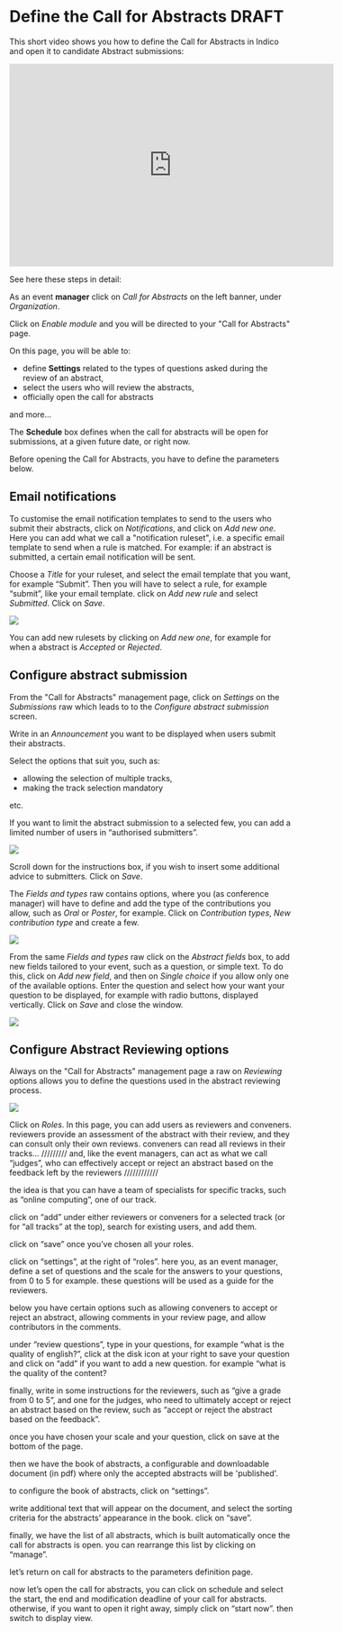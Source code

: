 # Define the Call for Abstracts DRAFT

This short video shows you how to define the Call for Abstracts in Indico and open it to candidate Abstract submissions:

<iframe width="576" height="360" frameborder="0" src="https://cds.cern.ch/video/2275338?showTitle=true" allowfullscreen></iframe>

See here these steps in detail:

As an event **manager** click on _Call for Abstracts_ on the left banner, under _Organization_. 

Click on _Enable module_ and you will be directed to your "Call for Abstracts" page.

On this page, you will be able to:
- define **Settings** related to the types of questions asked during the review of an abstract, 
- select the users who will review the abstracts, 
- officially open the call for abstracts

and more...

The **Schedule** box defines when the call for abstracts will be open for submissions, at a given future date, or right now.

Before opening the Call for Abstracts, you have to define the parameters below.

## Email notifications

To customise the email notification templates to send to the users who submit their abstracts, click on _Notifications_, and click on _Add new one_. Here you can add what we call a "notification ruleset", i.e. a specific email template to send when a rule is matched. For example: if an abstract is submitted, a certain email notification will be sent.

Choose a _Title_ for your ruleset, and select the email template that you want, for example “Submit”. Then you will have to select a rule, for example “submit”, like your email template. click on _Add new rule_ and select _Submitted_. Click on _Save_.

![](/assets/conference_abstract_def.png)

You can add new rulesets by clicking on _Add new one_, for example for when a abstract is _Accepted_ or _Rejected_.

## Configure abstract submission 

From the "Call for Abstracts" management page, click on _Settings_ on the _Submissions_ raw which leads to to the _Configure abstract submission_ screen. 

Write in an _Announcement_ you want to be displayed when users submit their abstracts.

Select the options that suit you, such as:
- allowing the selection of multiple tracks, 
- making the track selection mandatory

etc.

If you want to limit the abstract submission to a selected few, you can add a limited number of users in “authorised submitters”.

![](/assets/conference_abstract_submit_config.png)

Scroll down for the instructions box, if you wish to insert some additional advice to submitters. Click on _Save_.

The _Fields and types_ raw contains options, where you (as conference manager) will have to define and add the type of the contributions you allow, such as _Oral_ or _Poster_, for example.
Click on _Contribution types_, _New contribution type_ and create a few.

![](/assets/conference_abstract_type.png) 
   
From the same  _Fields and types_ raw click on the _Abstract fields_ box, to add new fields tailored to your event, such as a question, or simple text. To do this, click on _Add new field_, and then on _Single choice_ if you allow only one of the available options. Enter the question and select how your want your question to be displayed, for example with radio buttons, displayed vertically. Click on _Save_ and close the window.

![](/assets/conference_abstract_custom.png)

## Configure Abstract Reviewing options

Always on the "Call for Abstracts" management page a raw on _Reviewing_ options allows you to define the questions used in the abstract reviewing process.

![](/assets/conference_review_def.png)

Click on _Roles_. In this page, you can add users as reviewers and conveners. reviewers provide an assessment of the abstract with their review, and they can consult only their own reviews.
conveners can read all reviews in their tracks… ///////// and, like the event managers, can act as what we call “judges”, who can effectively accept or reject an abstract based on the feedback left by the reviewers
////////////


the idea is that you can have a team of specialists for specific tracks, such as “online computing”, one of our track.


click on “add” under either reviewers or conveners for a selected track (or for “all tracks” at the top), search for existing users, and add them.

click on “save” once you’ve chosen all your roles.





click on “settings”, at the right of “roles”.
here you, as an event manager, define a set of questions and the scale for the answers to your questions, from 0 to 5 for example.
these questions will be used as a guide for the reviewers.

below you have certain options such as allowing conveners to accept or reject an abstract, allowing comments in your review page, and allow contributors in the comments.

under “review questions”, type in your questions, for example “what is the quality of english?”, click at the disk icon at your right to save your question and click on “add” if you want to add a new question. for example “what is the quality of the content?


finally, write in some instructions for the reviewers, such as “give a grade from 0 to 5”, and one for the judges, who need to ultimately accept or reject an abstract based on the review, such as “accept or reject the abstract based on the feedback”.

once you have chosen your scale and your question, click on save at the bottom of the page.







then we have the book of abstracts, a configurable and downloadable document (in pdf) where only the accepted abstracts will be 'published'. 
 
to configure the book of abstracts, click on “settings”.


write additional text that will appear on the document, and select the sorting criteria for the abstracts’ appearance in the book.  click on “save”.






finally, we have the list of all abstracts, which is built automatically once the call for abstracts is open.
you can rearrange this list by clicking on “manage”.

let’s return on call for abstracts to the parameters definition page.









now let’s open the call for abstracts, you can click on schedule and select the start, the end and modification deadline of your call for abstracts. otherwise, if you want to open it right away, simply click on “start now”.
then switch to display view.
